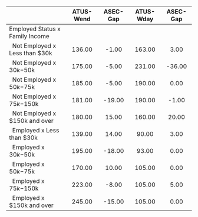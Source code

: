 
|                      |    ATUS-Wend |     ASEC-Gap |    ATUS-Wday |     ASEC-Gap |
| -------------------- | :----------: | :----------: | :----------: | :----------: |
| Employed Status x Family Income |              |              |              |              |
| &nbsp;&nbsp;Not Employed x Less than $30k |       136.00 |        -1.00 |       163.00 |         3.00 |
| &nbsp;&nbsp;Not Employed x $30k-$50k |       175.00 |        -5.00 |       231.00 |       -36.00 |
| &nbsp;&nbsp;Not Employed x $50k-$75k |       185.00 |        -5.00 |       190.00 |         0.00 |
| &nbsp;&nbsp;Not Employed x $75k-$150k |       181.00 |       -19.00 |       190.00 |        -1.00 |
| &nbsp;&nbsp;Not Employed x $150k and over |       180.00 |        15.00 |       160.00 |        20.00 |
| &nbsp;&nbsp;Employed x Less than $30k |       139.00 |        14.00 |        90.00 |         3.00 |
| &nbsp;&nbsp;Employed x $30k-$50k |       195.00 |       -18.00 |        93.00 |         0.00 |
| &nbsp;&nbsp;Employed x $50k-$75k |       170.00 |        10.00 |       105.00 |         0.00 |
| &nbsp;&nbsp;Employed x $75k-$150k |       223.00 |        -8.00 |       105.00 |         5.00 |
| &nbsp;&nbsp;Employed x $150k and over |       245.00 |       -15.00 |       105.00 |         0.00 |

